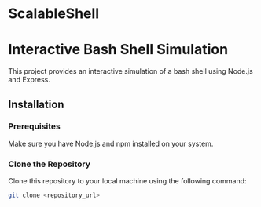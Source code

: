 # ScalableShell

# Interactive Bash Shell Simulation

This project provides an interactive simulation of a bash shell using Node.js and Express.

## Installation

### Prerequisites

Make sure you have Node.js and npm installed on your system.

### Clone the Repository

Clone this repository to your local machine using the following command:

```bash
git clone <repository_url>
